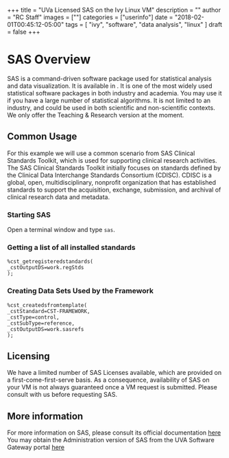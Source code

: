 +++
title = "UVa Licensed SAS on the Ivy Linux VM"
description = ""
author = "RC Staff"
images = [""]
categories = ["userinfo"]
date = "2018-02-01T00:45:12-05:00"
tags = [
    "ivy", 
    "software",
    "data analysis",
    "linux"
]
draft = false
+++

# SAS Overview

SAS is a command-driven software package used for statistical analysis
and data visualization. It is available in .
It is one of the most widely used statistical software packages in both industry and academia.
You may use it if you have a large number of statistical algorithms. It is not limited to an industry,
and could be used in both scientific and non-scientific contexts. We only offer the Teaching & Research version
at the moment. 

## Common Usage

For this example we will use a common scenario from SAS Clinical Standards Toolkit, which is used for supporting clinical
research activities. The SAS Clinical Standards Toolkit initially focuses on standards defined by the Clinical Data 
Interchange Standards Consortium (CDISC). CDISC is a global, open, multidisciplinary, nonprofit organization that 
has established standards to support the acquisition, exchange, submission, and archival of clinical research data and metadata. 

### Starting SAS

Open a terminal window and type ```sas```.

### Getting a list of all installed standards
	
	%cst_getregisteredstandards(
	_cstOutputDS=work.regStds
	);

### Creating Data Sets Used by the Framework

	%cst_createdsfromtemplate(
    _cstStandard=CST-FRAMEWORK,
    _cstType=control,
    _cstSubType=reference,
    _cstOutputDS=work.sasrefs
    );


## Licensing

We have a limited number of SAS Licenses available, which are provided on a first-come-first-serve basis. 
As a consequence, availability of SAS on your VM is not always guaranteed once a VM request is submitted.
Please consult with us before requesting SAS. 

## More information

For more information on SAS, please consult its official documentation [here](http://support.sas.com/documentation/)
You may obtain the Administration version of SAS from the UVA Software Gateway portal [here](http://its.virginia.edu/software/displayPackages.php?tId=12)



